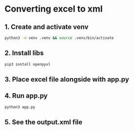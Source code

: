 # Converting excel to xml
## 1. Create and activate venv
```bash
python3 -m venv .venv && source .venv/bin/activate
```
## 2. Install libs
```bash
pip3 install openpyxl
```
## 3. Place excel file alongside with app.py
## 4. Run app.py
```bash
python3 app.py
```
## 5. See the output.xml file
